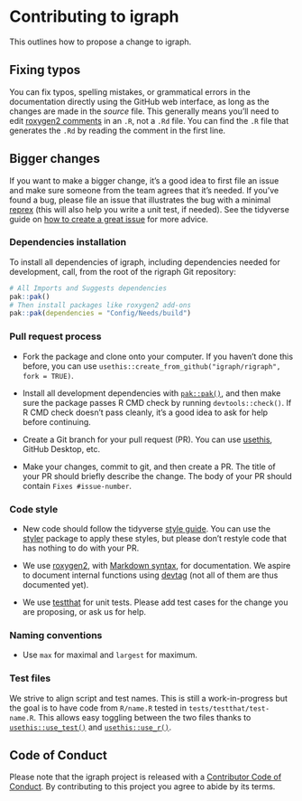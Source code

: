 # Contributing to igraph

This outlines how to propose a change to igraph.

## Fixing typos

You can fix typos, spelling mistakes, or grammatical errors in the
documentation directly using the GitHub web interface, as long as the
changes are made in the *source* file. This generally means you’ll need
to edit [roxygen2
comments](https://roxygen2.r-lib.org/articles/roxygen2.html) in an `.R`,
not a `.Rd` file. You can find the `.R` file that generates the `.Rd` by
reading the comment in the first line.

## Bigger changes

If you want to make a bigger change, it’s a good idea to first file an
issue and make sure someone from the team agrees that it’s needed. If
you’ve found a bug, please file an issue that illustrates the bug with a
minimal [reprex](https://www.tidyverse.org/help/#reprex) (this will also
help you write a unit test, if needed). See the tidyverse guide on [how
to create a great issue](https://code-review.tidyverse.org/issues/) for
more advice.

### Dependencies installation

To install all dependencies of igraph, including dependencies needed for
development, call, from the root of the rigraph Git repository:

``` r
# All Imports and Suggests dependencies
pak::pak()
# Then install packages like roxygen2 add-ons
pak::pak(dependencies = "Config/Needs/build")
```

### Pull request process

- Fork the package and clone onto your computer. If you haven’t done
  this before, you can use
  `usethis::create_from_github("igraph/rigraph", fork = TRUE)`.

- Install all development dependencies with
  [`pak::pak()`](https://pak.r-lib.org/reference/pak.html), and then
  make sure the package passes R CMD check by running
  `devtools::check()`. If R CMD check doesn’t pass cleanly, it’s a good
  idea to ask for help before continuing.

- Create a Git branch for your pull request (PR). You can use
  [usethis](https://usethis.r-lib.org/articles/pr-functions.html),
  GitHub Desktop, etc.

- Make your changes, commit to git, and then create a PR. The title of
  your PR should briefly describe the change. The body of your PR should
  contain `Fixes #issue-number`.

### Code style

- New code should follow the tidyverse [style
  guide](https://style.tidyverse.org). You can use the
  [styler](https://CRAN.R-project.org/package=styler) package to apply
  these styles, but please don’t restyle code that has nothing to do
  with your PR.

- We use [roxygen2](https://cran.r-project.org/package=roxygen2), with
  [Markdown
  syntax](https://cran.r-project.org/web/packages/roxygen2/vignettes/rd-formatting.html),
  for documentation. We aspire to document internal functions using
  [devtag](https://github.com/moodymudskipper/devtag) (not all of them
  are thus documented yet).

- We use [testthat](https://cran.r-project.org/package=testthat) for
  unit tests. Please add test cases for the change you are proposing, or
  ask us for help.

### Naming conventions

- Use `max` for maximal and `largest` for maximum.

### Test files

We strive to align script and test names. This is still a
work-in-progress but the goal is to have code from `R/name.R` tested in
`tests/testthat/test-name.R`. This allows easy toggling between the two
files thanks to
[`usethis::use_test()`](https://usethis.r-lib.org/reference/use_r.html)
and
[`usethis::use_r()`](https://usethis.r-lib.org/reference/use_r.html).

## Code of Conduct

Please note that the igraph project is released with a [Contributor Code
of Conduct](https://igraph.org/code-of-conduct.html). By contributing to
this project you agree to abide by its terms.

